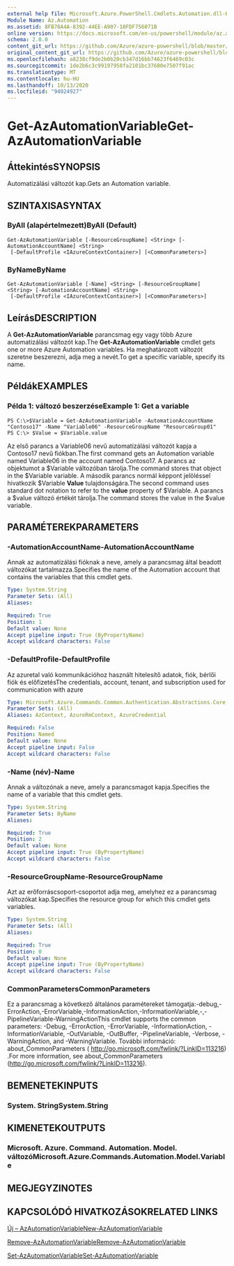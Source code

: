 ```yaml
---
external help file: Microsoft.Azure.PowerShell.Cmdlets.Automation.dll-Help.xml
Module Name: Az.Automation
ms.assetid: 8FB78A4A-8392-44EE-A907-10FDF756071B
online version: https://docs.microsoft.com/en-us/powershell/module/az.automation/get-azautomationvariable
schema: 2.0.0
content_git_url: https://github.com/Azure/azure-powershell/blob/master/src/Automation/Automation/help/Get-AzAutomationVariable.md
original_content_git_url: https://github.com/Azure/azure-powershell/blob/master/src/Automation/Automation/help/Get-AzAutomationVariable.md
ms.openlocfilehash: a8238cf9de2b0b20cb347d16bb74623f6469c03c
ms.sourcegitcommit: 1de2b6c3c99197958fa2101bc37680e7507f91ac
ms.translationtype: MT
ms.contentlocale: hu-HU
ms.lasthandoff: 10/13/2020
ms.locfileid: "94024927"
---
```

# <span data-ttu-id="483f6-101">Get-AzAutomationVariable</span><span class="sxs-lookup"><span data-stu-id="483f6-101">Get-AzAutomationVariable</span></span>

## <span data-ttu-id="483f6-102">Áttekintés</span><span class="sxs-lookup"><span data-stu-id="483f6-102">SYNOPSIS</span></span>
<span data-ttu-id="483f6-103">Automatizálási változót kap.</span><span class="sxs-lookup"><span data-stu-id="483f6-103">Gets an Automation variable.</span></span>

## <span data-ttu-id="483f6-104">SZINTAXISA</span><span class="sxs-lookup"><span data-stu-id="483f6-104">SYNTAX</span></span>

### <span data-ttu-id="483f6-105">ByAll (alapértelmezett)</span><span class="sxs-lookup"><span data-stu-id="483f6-105">ByAll (Default)</span></span>
```
Get-AzAutomationVariable [-ResourceGroupName] <String> [-AutomationAccountName] <String>
 [-DefaultProfile <IAzureContextContainer>] [<CommonParameters>]
```

### <span data-ttu-id="483f6-106">ByName</span><span class="sxs-lookup"><span data-stu-id="483f6-106">ByName</span></span>
```
Get-AzAutomationVariable [-Name] <String> [-ResourceGroupName] <String> [-AutomationAccountName] <String>
 [-DefaultProfile <IAzureContextContainer>] [<CommonParameters>]
```

## <span data-ttu-id="483f6-107">Leírás</span><span class="sxs-lookup"><span data-stu-id="483f6-107">DESCRIPTION</span></span>
<span data-ttu-id="483f6-108">A **Get-AzAutomationVariable** parancsmag egy vagy több Azure automatizálási változót kap.</span><span class="sxs-lookup"><span data-stu-id="483f6-108">The **Get-AzAutomationVariable** cmdlet gets one or more Azure Automation variables.</span></span>
<span data-ttu-id="483f6-109">Ha meghatározott változót szeretne beszerezni, adja meg a nevét.</span><span class="sxs-lookup"><span data-stu-id="483f6-109">To get a specific variable, specify its name.</span></span>

## <span data-ttu-id="483f6-110">Példák</span><span class="sxs-lookup"><span data-stu-id="483f6-110">EXAMPLES</span></span>

### <span data-ttu-id="483f6-111">Példa 1: változó beszerzése</span><span class="sxs-lookup"><span data-stu-id="483f6-111">Example 1: Get a variable</span></span>
```
PS C:\>$Variable = Get-AzAutomationVariable -AutomationAccountName "Contoso17" -Name "Variable06" -ResourceGroupName "ResourceGroup01"
PS C:\> $Value = $Variable.value
```

<span data-ttu-id="483f6-112">Az első parancs a Variable06 nevű automatizálási változót kapja a Contoso17 nevű fiókban.</span><span class="sxs-lookup"><span data-stu-id="483f6-112">The first command gets an Automation variable named Variable06 in the account named Contoso17.</span></span>
<span data-ttu-id="483f6-113">A parancs az objektumot a $Variable változóban tárolja.</span><span class="sxs-lookup"><span data-stu-id="483f6-113">The command stores that object in the $Variable variable.</span></span>
<span data-ttu-id="483f6-114">A második parancs normál képpont jelöléssel hivatkozik $Variable **Value** tulajdonságára.</span><span class="sxs-lookup"><span data-stu-id="483f6-114">The second command uses standard dot notation to refer to the **value** property of $Variable.</span></span>
<span data-ttu-id="483f6-115">A parancs a $value változó értékét tárolja.</span><span class="sxs-lookup"><span data-stu-id="483f6-115">The command stores the value in the $value variable.</span></span>

## <span data-ttu-id="483f6-116">PARAMÉTEREK</span><span class="sxs-lookup"><span data-stu-id="483f6-116">PARAMETERS</span></span>

### <span data-ttu-id="483f6-117">-AutomationAccountName</span><span class="sxs-lookup"><span data-stu-id="483f6-117">-AutomationAccountName</span></span>
<span data-ttu-id="483f6-118">Annak az automatizálási fióknak a neve, amely a parancsmag által beadott változókat tartalmazza.</span><span class="sxs-lookup"><span data-stu-id="483f6-118">Specifies the name of the Automation account that contains the variables that this cmdlet gets.</span></span>

```yaml
Type: System.String
Parameter Sets: (All)
Aliases:

Required: True
Position: 1
Default value: None
Accept pipeline input: True (ByPropertyName)
Accept wildcard characters: False
```

### <span data-ttu-id="483f6-119">-DefaultProfile</span><span class="sxs-lookup"><span data-stu-id="483f6-119">-DefaultProfile</span></span>
<span data-ttu-id="483f6-120">Az azuretal való kommunikációhoz használt hitelesítő adatok, fiók, bérlői fiók és előfizetés</span><span class="sxs-lookup"><span data-stu-id="483f6-120">The credentials, account, tenant, and subscription used for communication with azure</span></span>

```yaml
Type: Microsoft.Azure.Commands.Common.Authentication.Abstractions.Core.IAzureContextContainer
Parameter Sets: (All)
Aliases: AzContext, AzureRmContext, AzureCredential

Required: False
Position: Named
Default value: None
Accept pipeline input: False
Accept wildcard characters: False
```

### <span data-ttu-id="483f6-121">-Name (név)</span><span class="sxs-lookup"><span data-stu-id="483f6-121">-Name</span></span>
<span data-ttu-id="483f6-122">Annak a változónak a neve, amely a parancsmagot kapja.</span><span class="sxs-lookup"><span data-stu-id="483f6-122">Specifies the name of a variable that this cmdlet gets.</span></span>

```yaml
Type: System.String
Parameter Sets: ByName
Aliases:

Required: True
Position: 2
Default value: None
Accept pipeline input: True (ByPropertyName)
Accept wildcard characters: False
```

### <span data-ttu-id="483f6-123">-ResourceGroupName</span><span class="sxs-lookup"><span data-stu-id="483f6-123">-ResourceGroupName</span></span>
<span data-ttu-id="483f6-124">Azt az erőforráscsoport-csoportot adja meg, amelyhez ez a parancsmag változókat kap.</span><span class="sxs-lookup"><span data-stu-id="483f6-124">Specifies the resource group for which this cmdlet gets variables.</span></span>

```yaml
Type: System.String
Parameter Sets: (All)
Aliases:

Required: True
Position: 0
Default value: None
Accept pipeline input: True (ByPropertyName)
Accept wildcard characters: False
```

### <span data-ttu-id="483f6-125">CommonParameters</span><span class="sxs-lookup"><span data-stu-id="483f6-125">CommonParameters</span></span>
<span data-ttu-id="483f6-126">Ez a parancsmag a következő általános paramétereket támogatja:-debug,-ErrorAction,-ErrorVariable,-InformationAction,-InformationVariable,-,-PipelineVariable-WarningAction</span><span class="sxs-lookup"><span data-stu-id="483f6-126">This cmdlet supports the common parameters: -Debug, -ErrorAction, -ErrorVariable, -InformationAction, -InformationVariable, -OutVariable, -OutBuffer, -PipelineVariable, -Verbose, -WarningAction, and -WarningVariable.</span></span> <span data-ttu-id="483f6-127">További információ: about_CommonParameters ( http://go.microsoft.com/fwlink/?LinkID=113216) .</span><span class="sxs-lookup"><span data-stu-id="483f6-127">For more information, see about_CommonParameters (http://go.microsoft.com/fwlink/?LinkID=113216).</span></span>

## <span data-ttu-id="483f6-128">BEMENETEK</span><span class="sxs-lookup"><span data-stu-id="483f6-128">INPUTS</span></span>

### <span data-ttu-id="483f6-129">System. String</span><span class="sxs-lookup"><span data-stu-id="483f6-129">System.String</span></span>

## <span data-ttu-id="483f6-130">KIMENETEK</span><span class="sxs-lookup"><span data-stu-id="483f6-130">OUTPUTS</span></span>

### <span data-ttu-id="483f6-131">Microsoft. Azure. Command. Automation. Model. változó</span><span class="sxs-lookup"><span data-stu-id="483f6-131">Microsoft.Azure.Commands.Automation.Model.Variable</span></span>

## <span data-ttu-id="483f6-132">MEGJEGYZI</span><span class="sxs-lookup"><span data-stu-id="483f6-132">NOTES</span></span>

## <span data-ttu-id="483f6-133">KAPCSOLÓDÓ HIVATKOZÁSOK</span><span class="sxs-lookup"><span data-stu-id="483f6-133">RELATED LINKS</span></span>

[<span data-ttu-id="483f6-134">Új – AzAutomationVariable</span><span class="sxs-lookup"><span data-stu-id="483f6-134">New-AzAutomationVariable</span></span>](./New-AzAutomationVariable.md)

[<span data-ttu-id="483f6-135">Remove-AzAutomationVariable</span><span class="sxs-lookup"><span data-stu-id="483f6-135">Remove-AzAutomationVariable</span></span>](./Remove-AzAutomationVariable.md)

[<span data-ttu-id="483f6-136">Set-AzAutomationVariable</span><span class="sxs-lookup"><span data-stu-id="483f6-136">Set-AzAutomationVariable</span></span>](./Set-AzAutomationVariable.md)


